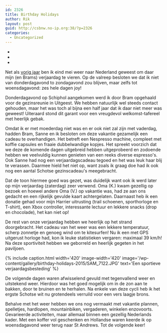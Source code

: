 ```yaml
---
id: 2326
title: Birthday Holidays
author: Rik
layout: post
guid: http://csbnw.no-ip.org:38/?p=2326
categories:
  - Uncategorized
---
```

-
-
-
Net als [vorig jaar](/?p=1019 "Birthday holidays") ben ik eind mei weer naar Nederland geweest om daar mijn (en Brams) verjaardag te vieren. Op de valreep besloten we dat ik niet van donderdagavond to zondagavond zou blijven, maar zelfs tot woensdagavond: zes hele dagen joy!

Donderdagavond op Schiphol aangekomen werd ik door Bram opgehaald voor de gezinsreunie in Uitgeest. We hebben natuurlijk wel steeds contact gehouden, maar het was toch al bijna een half jaar dat ik daar niet meer was geweest! Uiteraard stond dit garant voor een vreugdevol welkomst-tafereel met heerlijk gebak.

Omdat ik er met moederdag niet was en er ook niet zal zijn met vaderdag, hadden Bram, Sanne en ik besloten om deze vakantie gezamelijk een cadeau te overhandigen. Het betreft een Nespresso machine, compleet met koffie capsules en fraaie dubbelwandige kopjes. Het spreekt voorzich dat we deze de komende dagen uitgebreid hebben uitgeprobeerd en zodoende hebben we veelvuldig kunnen genieten van een reeks diverse espresso's. Ook Sanne had nog een verjaardagscadeau tegoed en het was leuk haar blij te verassen. Daarmee hield het niet op, want zoals ik graag doe had ik ook nog een aantal Schotse gezinscadeau's meegebracht.

Dat de toon hiermee goed was gezet, was duidelijk want ook ik werd later op mijn verjaardag (zaterdag) zeer verwend. Oma (K.) kwam gezellig op bezoek en hoewel andere Oma (V.) op vakantie was, had ze aan ons gedacht en een rijkelijk gevulde kaart achtergelaten. Daarnaast heb ik een donatie gehad voor mijn Harrier uitrusting (trail schoenen, sporthorloge en T-shirt), een Xbox controller, interessante lectuur en lekkere snacks (drop en chocolade), het kan niet op!

De rest van onze verjaardag hebben we heerlijk op het strand doorgebracht. Het cadeau van het weer was een lekkere temperatuur, scherp zonnetje en genoeg wind om te kitesurfen! Nu ik een met GPS uitgerust horloge had, kon ik leuke statistieken vergaren: maximaal 39 km/h! Na deze sportiviteit hebben we geborreld en heerlijk gegeten in het paviljoen.

{% include caption.html
    width='420'
    image-width='420'
    image='/wp-content/gallery/birthday-holidays-2015/SAM_7122.JPG'
    text='Een sportieve verjaardagsbesteding'
%}

De volgende dagen waren afwisselend gevuld met tegenvallend weer en uitstekend weer. Hierdoor was het goed mogelijk om in de zon aan te bakken, door te bruinen en te herhalen. Na enkele van deze cycli heb ik het ergste Schotse wit nu grotendeels verruild voor een vers laagje brons.

Behalve met het weer hebben we ons nog vermaakt met vakantie plannen, spelletjes, hardlopen, mountainbiken, vergaderen, winkelen enzovoorts. Gevarieerde activiteiten, maar allemaal binnen een gezellig Nederlands kader. Met een koffer vol geschenken en Hollandse waren keerde ik op woensdagavond weer terug naar St Andrews. Tot de volgende keer!